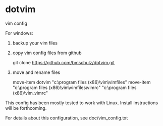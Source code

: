 dotvim
======

vim config


For windows:

1. backup your vim files

2. copy vim config files from github
    
    git clone https://github.com/bmschulz/dotvim.git

3. move and rename files

    move-item dotvim "c:\program files (x86)\vim\vimfiles"
    move-item "c:\program files (x86)\vim\vimfiles\vimrc" "c:\program files (x86)\vim\_vimrc"
    
This config has been mostly tested to work with Linux.  Install instructions will be forthcoming.
    


For details about this configuration, see doc/vim_config.txt
